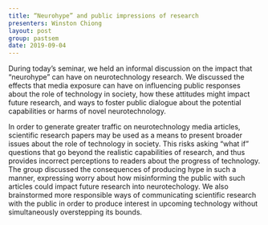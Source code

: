 ```yaml
---
title: “Neurohype” and public impressions of research
presenters: Winston Chiong
layout: post
group: pastsem
date: 2019-09-04
---
```


During today’s seminar, we held an informal discussion on the impact that “neurohype” can have on neurotechnology research. 
We discussed the effects that media exposure can have on influencing public responses about the role of technology in society, how 
these attitudes might impact future research, and ways to foster public dialogue about the potential capabilities or harms of novel 
neurotechnology.

In order to generate greater traffic on neurotechnology media articles, scientific research papers may be used as a means to present 
broader issues about the role of technology in society. This risks asking “what if” questions that go beyond the realistic capabilities 
of research, and thus provides incorrect perceptions to readers about the progress of technology. The group discussed the consequences 
of producing hype in such a manner, expressing worry about how misinforming the public with such articles could impact future research 
into neurotechology. We also brainstormed more responsible ways of communicating scientific research with the public in order to produce 
interest in upcoming technology without simultaneously overstepping its bounds.
